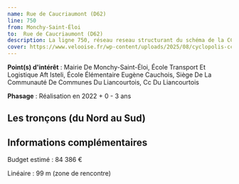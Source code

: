 ```yaml
---
name: Rue de Caucriaumont (D62)
line: 750
from: Monchy-Saint-Éloi
to:  Rue de Caucriaumont (D62) 
description: La ligne 750, réseau reseau structurant du schéma de la CCLVD (tronçon 150) concerne Monchy-Saint-Éloi - Rue de Caucriaumont (D62)
cover: https://www.velooise.fr/wp-content/uploads/2025/08/cyclopolis-cclvd-150.jpg
---
```


**Point(s) d'intérêt** : Mairie De Monchy-Saint-Éloi, École Transport Et Logistique Aft Isteli, École Élémentaire Eugène Cauchois, Siège De La Communauté De Communes Du Liancourtois, Cc Du Liancourtois

**Phasage** : Réalisation en 2022 + 0 - 3 ans

## Les tronçons (du Nord au Sud)

## Informations complémentaires

Budget estimé :  84 386 € 

Linéaire : 99 m (zone de rencontre)

